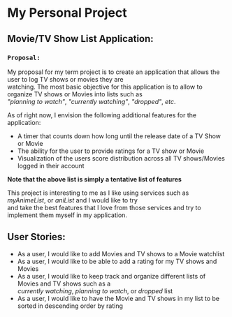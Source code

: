 # My Personal Project

##  Movie/TV Show List Application:


### `Proposal: `

My proposal for my term project is to create an application that allows the user to log TV shows or movies they are \
watching. The most basic objective for this application is to allow to organize TV shows or Movies into lists such as \
*"planning to watch"*, *"currently watching"*, *"dropped"*, *etc*.

As of right now, I envision the following additional features for the application: 
- A timer that counts down how long until the release date of a TV Show or Movie
- The ability for the user to provide ratings for a TV show or Movie
- Visualization of the users score distribution across all TV shows/Movies logged in their account

**Note that the above list is simply a tentative list of features**

This project is interesting to me as I like using services such as *myAnimeList*, or *aniList* and I would like to try\
and take the best features that I love from those services and try to implement them myself in my application.

## User Stories:
- As a user, I would like to add Movies and TV shows to a Movie watchlist
- As a user, I would like to be able to add a rating for my TV shows and Movies
- As a user, I would like to keep track and organize different lists of Movies and TV shows such as a \
*currently watching*, *planning to watch*, or *dropped* list
- As a user, I would like to have the Movie and TV shows in my list to be sorted in descending order by rating